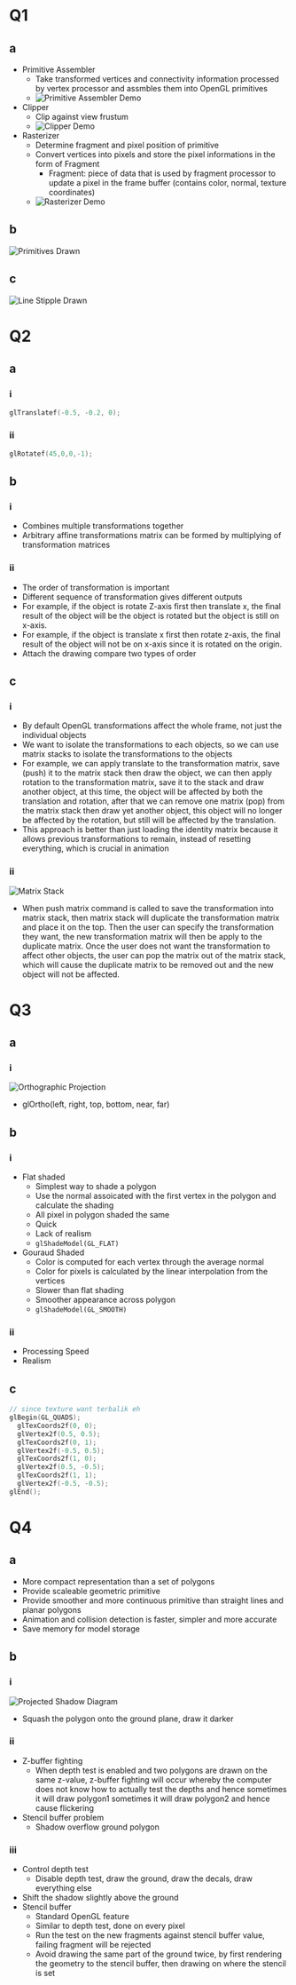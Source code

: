 # Q1

## a
- Primitive Assembler
  - Take transformed vertices and connectivity information processed by vertex processor and assmbles them into OpenGL primitives
  - ![Primitive Assembler Demo](./res/primitiveAssembler.png)
- Clipper
  - Clip against view frustum
  - ![Clipper Demo](./res/clipper.png)
- Rasterizer
  - Determine fragment and pixel position of primitive
  - Convert vertices into pixels and store the pixel informations in the form of Fragment
    - Fragment: piece of data that is used by fragment processor to update a pixel in the frame buffer (contains color, normal, texture coordinates)
  - ![Rasterizer Demo](./res/rasterizer.png)

## b
![Primitives Drawn](./res/glPrimitiveDrawJun2023.jpg)

## c
![Line Stipple Drawn](./res/lineStippleJun2023.jpg)

# Q2

## a

### i
```cpp
glTranslatef(-0.5, -0.2, 0);
```

### ii
```cpp
glRotatef(45,0,0,-1);
```

## b

### i
- Combines multiple transformations together
- Arbitrary affine transformations matrix can be formed by multiplying of transformation matrices

### ii
- The order of transformation is important
- Different sequence of transformation gives different outputs
- For example, if the object is rotate Z-axis first then translate x, the final result of the object will be the object is rotated but the object is still on x-axis.
- For example, if the object is translate x first then rotate z-axis, the final result of the object will not be on x-axis since it is rotated on the origin.
- Attach the drawing compare two types of order

## c

### i
- By default OpenGL transformations affect the whole frame, not just the individual objects
- We want to isolate the transformations to each objects, so we can use matrix stacks to isolate the transformations to the objects
- For example, we can apply translate to the transformation matrix, save (push) it to the matrix stack then draw the object, we can then apply rotation to the transformation matrix, save it to the stack and draw another object, at this time, the object will be affected by both the translation and rotation, after that we can remove one matrix (pop) from the matrix stack then draw yet another object, this object will no longer be affected by the rotation, but still will be affected by the translation.
- This approach is better than just loading the identity matrix because it allows previous transformations to remain, instead of resetting everything, which is crucial in animation

### ii
![Matrix Stack](./res/matrixStackJun2023.png)
- When push matrix command is called to save the transformation into matrix stack, then matrix stack will duplicate the transformation matrix and place it on the top. Then the user can specify the transformation they want, the new transformation matrix will then be apply to the duplicate matrix. Once the user does not want the transformation to affect other objects, the user can pop the matrix out of the matrix stack, which will cause the duplicate matrix to be removed out and the new object will not be affected.

# Q3

## a

### i
![Orthographic Projection](./res/clipper.png)
- glOrtho(left, right, top, bottom, near, far)

## b

### i
- Flat shaded
  - Simplest way to shade a polygon
  - Use the normal assoicated with the first vertex in the polygon and calculate the shading
  - All pixel in polygon shaded the same
  - Quick
  - Lack of realism
  - `glShadeModel(GL_FLAT)`
- Gouraud Shaded
  - Color is computed for each vertex through the average normal
  - Color for pixels is calculated by the linear interpolation from the vertices
  - Slower than flat shading
  - Smoother appearance across polygon
  - `glShadeModel(GL_SMOOTH)`

### ii
- Processing Speed
- Realism

## c
```cpp
// since texture want terbalik eh
glBegin(GL_QUADS);
  glTexCoords2f(0, 0);
  glVertex2f(0.5, 0.5);
  glTexCoords2f(0, 1);
  glVertex2f(-0.5, 0.5);
  glTexCoords2f(1, 0);
  glVertex2f(0.5, -0.5);
  glTexCoords2f(1, 1);
  glVertex2f(-0.5, -0.5);
glEnd();
```

# Q4

## a
- More compact representation than a set of polygons
- Provide scaleable geometric primitive
- Provide smoother and more continuous primitive than straight lines and planar polygons
- Animation and collision detection is faster, simpler and more accurate
- Save memory for model storage

## b

### i
![Projected Shadow Diagram](./res/projectedShadow.png)
- Squash the polygon onto the ground plane, draw it darker

### ii
- Z-buffer fighting
  - When depth test is enabled and two polygons are drawn on the same z-value, z-buffer fighting will occur whereby the computer does not know how to actually test the depths and hence sometimes it will draw polygon1 sometimes it will draw polygon2 and hence cause flickering
- Stencil buffer problem
  - Shadow overflow ground polygon

### iii
- Control depth test
  - Disable depth test, draw the ground, draw the decals, draw everything else
- Shift the shadow slightly above the ground
- Stencil buffer
  - Standard OpenGL feature
  - Similar to depth test, done on every pixel
  - Run the test on the new fragments against stencil buffer value, failing fragment will be rejected
  - Avoid drawing the same part of the ground twice, by first rendering the geometry to the stencil buffer, then drawing on where the stencil is set